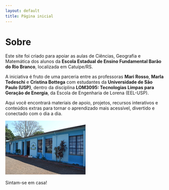 ```yaml
---
layout: default
title: Página inicial
---
```


# Sobre


Este site foi criado para apoiar as aulas de Ciências, Geografia e Matemática dos alunos da **Escola Estadual de Ensino Fundamental Barão do Rio Branco**, localizada em Catuípe/RS.  


A iniciativa é fruto de uma parceria entre as professoras **Mari Rosso**, **Marla Tedeschi** e **Cristina Bottega** com estudantes da **Universidade de São Paulo (USP)**, dentro da disciplina **LOM3095: Tecnologias Limpas para Geração de Energia**, da Escola de Engenharia de Lorena (EEL-USP).  


Aqui você encontrará materiais de apoio, projetos, recursos interativos e conteúdos extras para tornar o aprendizado mais acessível, divertido e conectado com o dia a dia.  


<img src="escola-barao-foto.jpg" alt="Foto da Escola Barão do Rio Branco" style="width:50%;">


Sintam-se em casa!

